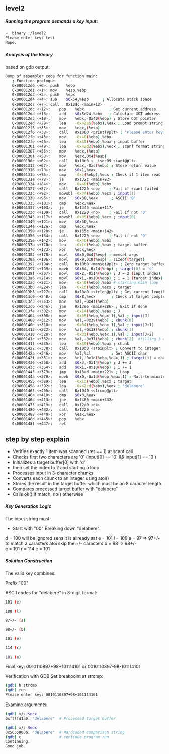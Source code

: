 ## level2
##### Running the program demands a key input:

```bash
➜  binary ./level2 
Please enter key: test
Nope.
```
##### Analysis of the Binary

based on gdb output:
```bash
Dump of assembler code for function main:
   ; Function prologue
   0x000012d0 <+0>:	push   %ebp
   0x000012d1 <+1>:	mov    %esp,%ebp
   0x000012d3 <+3>:	push   %ebx
   0x000012d4 <+4>:	sub    $0x54,%esp      ; Allocate stack space
   0x000012d7 <+7>:	call   0x12dc <main+12>
   0x000012dc <+12>:	pop    %ebx           ; Get current address
   0x000012dd <+13>:	add    $0x5d24,%ebx   ; Calculate GOT address
   0x000012e3 <+19>:	mov    %ebx,-0x40(%ebp) ; Store GOT pointer
   0x000012ed <+29>:	lea    -0x42e5(%ebx),%eax ; Load prompt string
   0x000012f3 <+35>:	mov    %eax,(%esp)
   0x000012f6 <+38>:	call   0x1060 <printf@plt> ; "Please enter key: "
   0x000012fb <+43>:	mov    -0x40(%ebp),%ebx
   0x000012fe <+46>:	lea    -0x35(%ebp),%eax ; input buffer
   0x00001301 <+49>:	lea    -0x42d2(%ebx),%ecx ; scanf format string
   0x00001307 <+55>:	mov    %ecx,(%esp)
   0x0000130a <+58>:	mov    %eax,0x4(%esp)
   0x0000130e <+62>:	call   0x10c0 <__isoc99_scanf@plt>
   0x00001313 <+67>:	mov    %eax,-0xc(%ebp) ; Store return value
   0x00001316 <+70>:	mov    $0x1,%eax
   0x0000131b <+75>:	cmp    -0xc(%ebp),%eax ; Check if 1 item read
   0x0000131e <+78>:	je     0x132c <main+92>
   0x00001324 <+84>:	mov    -0x40(%ebp),%ebx
   0x00001327 <+87>:	call   0x1220 <no>    ; Fail if scanf failed
   0x0000132c <+92>:	movsbl -0x34(%ebp),%ecx ; input[1]
   0x00001330 <+96>:	mov    $0x30,%eax      ; ASCII '0'
   0x00001335 <+101>:	cmp    %ecx,%eax
   0x00001337 <+103>:	je     0x1345 <main+117>
   0x0000133d <+109>:	call   0x1220 <no>    ; Fail if not '0'
   0x00001345 <+117>:	movsbl -0x35(%ebp),%ecx ; input[0]
   0x00001349 <+121>:	mov    $0x30,%eax
   0x0000134e <+126>:	cmp    %ecx,%eax
   0x00001350 <+128>:	je     0x135e <main+142>
   0x00001356 <+134>:	call   0x1220 <no>    ; Fail if not '0'
   0x0000135e <+142>:	mov    -0x40(%ebp),%ebx
   0x0000137a <+170>:	lea    -0x1d(%ebp),%eax ; target buffer
   0x0000137d <+173>:	xor    %ecx,%ecx
   0x00001382 <+178>:	movl   $0x0,0x4(%esp) ; memset args
   0x0000138a <+186>:	movl   $0x9,0x8(%esp) ; sizeof(target)
   0x00001392 <+194>:	call   0x10b0 <memset@plt> ; Zero target buffer
   0x00001397 <+199>:	movb   $0x64,-0x1d(%ebp) ; target[0] = 'd'
   0x0000139f <+207>:	movl   $0x2,-0x14(%ebp) ; J = 2 (input index)
   0x000013a6 <+214>:	movl   $0x1,-0x10(%ebp) ; i = 1 (target index)
   0x000013ad <+221>:	mov    -0x40(%ebp),%ebx # starting main loop 
   0x000013b0 <+224>:	lea    -0x1d(%ebp),%ecx ; target
   0x000013b3 <+227>:	call   0x10a0 <strlen@plt> ; Get current length
   0x000013c0 <+240>:	cmp    $0x8,%ecx       ; Check if target complete
   0x000013c3 <+243>:	mov    %al,-0x41(%ebp)
   0x000013c6 <+246>:	jae    0x13ee <main+286> ; Exit if done
   0x000013fe <+302>:	mov    -0x14(%ebp),%eax ; J
   0x00001404 <+308>:	mov    -0x35(%ebp,%eax,1),%al ; input[J]
   0x00001408 <+312>:	mov    %al,-0x39(%ebp) ; chunk[0]
   0x0000140e <+318>:	mov    -0x34(%ebp,%eax,1),%al ; input[J+1]
   0x00001412 <+322>:	mov    %al,-0x38(%ebp) ; chunk[1]
   0x00001418 <+328>:	mov    -0x33(%ebp,%eax,1),%al ; input[J+2]
   0x0000141c <+332>:	mov    %al,-0x37(%ebp) ; chunk[2]  #filling 3 caracter input at time we need to remember this when converting some ascii are just two caracters
   0x0000141f <+335>:	lea    -0x39(%ebp),%eax ; chunk
   0x00001422 <+338>:	call   0x10d0 <atoi@plt> ; Convert to integer
   0x0000142a <+346>:	mov    %al,%cl         ; Get ASCII char
   0x0000142f <+351>:	mov    %cl,-0x1d(%ebp,%eax,1) ; target[i] = char
   0x00001436 <+358>:	add    $0x3,-0x14(%ebp) ; J += 3
   0x0000143c <+364>:	add    $0x1,-0x10(%ebp) ; i += 1
   0x00001445 <+373>:	jmp    0x13ad <main+221> ; Loop
   0x0000144a <+378>:	movb   $0x0,-0x1d(%ebp,%eax,1) ; Null-terminate
   0x00001455 <+389>:	lea    -0x1d(%ebp),%ecx ; target
   0x00001458 <+392>:	lea    -0x42cd(%ebx),%edx ; "delabere"
   0x00001465 <+405>:	call   0x1040 <strcmp@plt>
   0x0000146a <+410>:	cmp    $0x0,%eax
   0x0000146d <+413>:	jne    0x1480 <main+432>
   0x00001473 <+419>:	call   0x12a0 <ok> 
   0x00001480 <+432>:	call   0x1220 <no> 
   0x00001488 <+440>:	xor    %eax,%eax
   0x0000148d <+445>:	pop    %ebx
   0x0000148f <+447>:	ret
```
## step by step explain

- Verifies exactly 1 item was scanned (ret == 1) at scanf call 
- Checks first two characters are '0' (input[0] == '0' && input[1] == '0')
- Initializes a target buffer[0] with 'd'
- then set the index to 2 and starting a loop 
- Processes input in 3-character chunks
- Converts each chunk to an integer using atoi()
- Stores the result in the target buffer which must be an 8 caracter length
- Compares processed target buffer with "delabere"
- Calls ok() if match, no() otherwise

##### Key Generation Logic
The input string must:

- Start with "00"
Breaking down "delabere":

d = 100 will be ignored sens it is allready sat
e = 101
l = 108
a = 97 => 97+/- to match 3 caracters atoi skip the +/- caracters
b = 98 => 98+/-  
e = 101
r = 114
e = 101
##### Solution Construction
The valid key combines:

Prefix "00"

ASCII codes for "delabere" in 3-digit format:
```bash
101 (e)

108 (l)

97+/- (a)

98+/- (b)

101 (e)

114 (r)

101 (e)
```
Final key: 0010110897+98+101114101
or 0010110897-98-101114101

Verification with GDB
Set breakpoint at strcmp:

```bash
(gdb) b strcmp
(gdb) run
Please enter key: 0010110897+98+101114101
```
Examine arguments:


```bash
(gdb) x/s $ecx
0xffffd1a0:	"delabere"  # Processed target buffer

(gdb) x/s $edx
0x5655900b:	"delabere"  # Hardcoded comparison string
(gdb) c                 # continue program run
Continuing.
Good job.
```